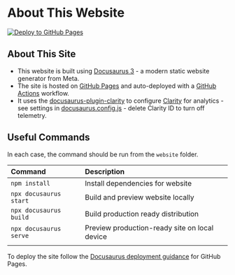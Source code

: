 # About This Website

[![Deploy to GitHub Pages](https://github.com/Azure/responsible-ai-hub/actions/workflows/deploy-ghpages.yml/badge.svg)](https://github.com/Azure/responsible-ai-hub/actions/workflows/deploy-ghpages.yml)


## About This Site

 * This website is built using [Docusaurus 3](https://docusaurus.io/) - a modern static website generator from Meta. 
 * The site is hosted on [GitHub Pages](https://aka.ms/rai-hub/website) and auto-deployed with a [GitHub Actions](https://github.com/features/actions) workflow.
 * It uses the [docusaurus-plugin-clarity](https://www.npmjs.com/package/docusaurus-plugin-clarity) to configure [Clarity](https://clarity.microsoft.com/) for analytics - see settings in [docusaurus.config.js](https://docusaurus.io/docs/api/docusaurus-config#scripts) - delete Clarity ID to turn off telemetry.

## Useful Commands

In each case, the command should be run from the `website` folder.

| Command | Description |
|:--- |:--- |
| `npm install` | Install dependencies for website |
| `npx docusaurus start` | Build and preview website locally |
| `npx docusaurus build` | Build production ready distribution |
| `npx docusaurus serve` | Preview production-ready site on local device |
| | |

To deploy the site follow the [Docusaurus deployment guidance](https://docusaurus.io/docs/deployment#github-pages-overview) for GitHub Pages.
